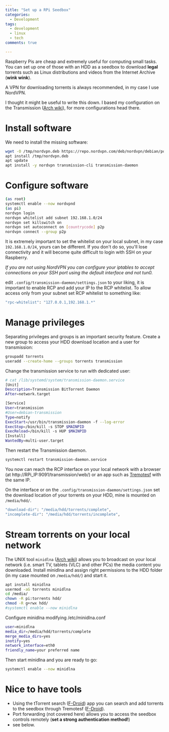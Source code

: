 ```yaml
---
title: "Set up a RPi Seedbox"
categories:
  - Development
tags:
  - development
  - linux
  - tech
comments: true

---
```



Raspberry Pis are cheap and extremely useful for computing small tasks.
You can set up one of those with an HDD as a seedbox to download **legal** torrents such as Linux distributions and videos from the Internet Archive (**wink wink**).

A VPN for downloading torrents is always recommended, in my case I use NordVPN.

I thought it might be useful to write this down.
I based my configuration on the Transmission ([Arch wiki](https://wiki.archlinux.org/index.php/Transmission)), for more configurations head there.


# Install software
We need to install the missing software:

```bash
wget -O /tmp/nordvpn.deb https://repo.nordvpn.com/deb/nordvpn/debian/pool/main/nordvpn-release_1.0.0_all.deb
apt install /tmp/nordvpn.deb
apt update
apt install -y nordvpn transmission-cli transmission-daemon
```

# Configure software

```bash
(as root)
systemctl enable --now nordvpnd
(as pi)
nordvpn login
nordvpn whitelist add subnet 192.168.1.0/24
nordvpn set killswitch on
nordvpn set autoconnect on [countrycode] p2p
nordvpn connect --group p2p
```
It is extremely important to set the whitelist on your local subnet, in my case ```192.168.1.0/24```, yours can be different.
If you don't do so, you'll lose connectivity and it will become quite difficult to login with SSH on your Raspberry.

*If you are not using NordVPN you can configure your iptables to accept connections on your SSH port using the default interface and not tun0.*


edit ```.config/transmission-daemon/settings.json``` to your liking, it is important to enable RCP and add your IP to the RCP whitelist.
To allow access only from your subnet set RCP whitelist to something like:

```bash
"rpc-whitelist": "127.0.0.1,192.168.1.*"
```


# Manage privileges

Separating privileges and groups is an important security feature.
Create a new group to access your HDD download location and a user for transmission:

```bash
groupadd torrents
useradd --create-home --groups torrents transmission
```
Change the transmission service to run with dedicated user:

```bash
# cat /lib/systemd/system/transmission-daemon.service
[Unit]
Description=Transmission BitTorrent Daemon
After=network.target

[Service]
User=transmission
#User=debian-transmission
Type=notify
ExecStart=/usr/bin/transmission-daemon -f --log-error
ExecStop=/bin/kill -s STOP $MAINPID
ExecReload=/bin/kill -s HUP $MAINPID
[Install]
WantedBy=multi-user.target   

```

Then restart the Transmission daemon.
```bash
systemctl restart transmission-daemon.service
```

You now can reach the RCP interface on your local network with a browser (at http://RPi_IP:9091/transmission/web/) or an app such as [Tremotesf](https://f-droid.org/en/packages/org.equeim.tremotesf/) with the same IP.

On the interface or on the ```.config/transmission-daemon/settings.json``` set the download location of your torrents on your HDD, mine is mounted on ```/media/hdd/```.

```bash
"download-dir": "/media/hdd/torrents/complete",
"incomplete-dir": "/media/hdd/torrents/incomplete",   
```

# Stream torrents on your local network
The UNIX tool ```minidlna``` ([Arch wiki](https://wiki.archlinux.org/index.php/ReadyMedia)) allows you to broadcast on your local network (i.e. smart TV, tablets (VLC) and other PCs) the media content you downloaded.
Install minidlna and assign right permissions to the HDD folder (in my case mounted on ```/media/hdd/```) and start it.

```bash
apt install minidlna
usermod -aG torrents minidlna
cd /media/
chown -R pi:torrents hdd/
chmod -R g+rwx hdd/
#systemctl enable --now minidlna
```

Configure minidlna modifying /etc/minidlna.conf

```bash
user=minidlna
media_dir=/media/hdd/torrents/complete
merge_media_dirs=yes
inotify=yes
network_interface=eth0
friendly_name=your preferred name
```
Then start minidlna and you are ready to go:

```bash
systemctl enable --now minidlna
```

# Nice to have tools

* Using the tTorrent search ([F-Droid](https://f-droid.org/en/packages/hu.tagsoft.ttorrent.search/)) app you can search and add torrents to the seedbox through Tremotesf ([F-Droid](https://f-droid.org/en/packages/org.equeim.tremotesf/)).
* Port forwarding (not covered here) allows you to access the seedbox controls remotely (**set a strong authentication method!**)
*  see below.
